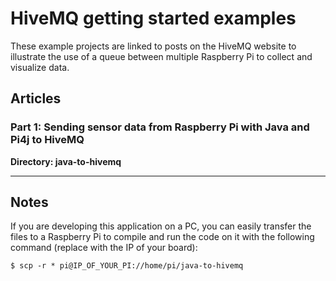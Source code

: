 # HiveMQ getting started examples

These example projects are linked to posts on the HiveMQ website to illustrate 
the use of a queue between multiple Raspberry Pi to collect and visualize data.

## Articles

### Part 1: Sending sensor data from Raspberry Pi with Java and Pi4j to HiveMQ

**Directory: java-to-hivemq**

***




## Notes

If you are developing this application on a PC, you can easily transfer the files to a Raspberry Pi to compile and run
the code on it with the following command (replace with the IP of your board):

```shell
$ scp -r * pi@IP_OF_YOUR_PI://home/pi/java-to-hivemq
```